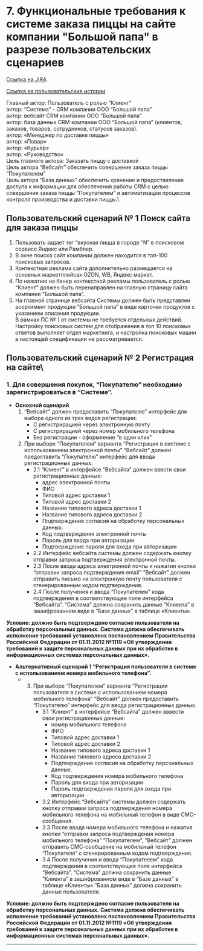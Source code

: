 <h1 id="7-функциональные-требования-к-системе-заказа-пиццы-на-сайте-компании-большой-папа-в-разрезе-пользовательских-сценариев">7.	Функциональные требования к системе заказа пиццы на сайте компании &quot;Большой папа&quot; в разрезе пользовательских сценариев</h1>
<p><a href="https://kerby1978.atlassian.net/jira/software/projects/GL5/boards/3" title="Ссылка на сценарии в JIRA">Ссылка на JIRA</a></p>

<p><a href="https://kerby1978.atlassian.net/browse/GL5-5?atlOrigin=eyJpIjoiNzM1OTRjM2E4NjlhNDYxM2IxYmIzODA5ODUzYjQ3ZWEiLCJwIjoiaiJ9">Ссылка еа пользовательские истории</a></p>
<p>Главный актор: Пользователь с ролью “Клиент”<br>актор: “Система” - CRM компании ООО “Большой папа”<br>актор: вебсайт CRM компании ООО “Большой папа”<br>актор: база данных CRM компании ООО “Большой папа” (клиентов, заказов, товаров, сотрудников, статусов заказов).<br>актор: «Менеджер по доставке пиццы»<br>актор: «Повар»<br>актор: «Курьер»<br>актор: «Руководство»<br>Цель главного актора: Заказать пиццу с доставкой<br>Цель актора “Вебсайт” обеспечить совершение заказа пиццы “Покупателем”<br>Цель актора “База данных” обеспечить хранение и предоставление доступа к информации для обеспечения работы CRM с целью совершения заказа пиццы “Покупателем” и автоматизации процессов контроля производства и доставки пиццы.\</p>
<h2 id="пользовательский-сценарий-№-1-поиск-сайта-для-заказа-пиццы">Пользовательский сценарий № 1 Поиск сайта для заказа пиццы</h2>
<ol>
<li>   Пользовать задает тег “вкусная пицца в городе “N” в поисковом сервисе Яндекс или Рамблер.</li>
<li>   В окне поиска сайт компании должен находится в топ-100 поисковых запросов.</li>
<li>   Контекстная реклама сайта дополнительно размещается на основных маркетплейсах OZON, WB, Яндекс маркет.</li>
<li>   По нажатию на банер контекстной рекламы пользователь с ролью “Клиент” должен быть перенаправлен на главную страницу сайта компании “Большой папа”.</li>
<li>   На главной странице вебсайта Системы должен быть представлен асортимент продукции “Большой папа” в виде карточек продуктов с указанием описания продукции.<br>В рамках ПС № 1 от системы не требуется отдельных действий. Настройку поисковых систем для отображения в топ 10 поисковых ответов выполняет отдел маркетинга, и настройка поисковых машин в настоящей спецификации не рассматривается.</li>
</ol>
<h2 id="пользовательский-сценарий-№-2-регистрация-на-сайте">Пользовательский сценарий № 2 Регистрация на сайте\</h2>
<h3 id="1-для-совершения-покупок-покупателю-необходимо-зарегистрироваться-в-системе">1.	Для совершения покупок, “Покупателю” необходимо зарегистрироваться в “Системе”.</h3>
<ul>
<li><strong>Основной сценарий</strong> <ol>
<li>   “Вебсайт” должен предоставить “Покупателю” интерфейс для выбора одного из трех видов регистрации:<ul>
<li>   С регистрирацией через электронную почту</li>
<li>   С регистрирацией через номер мобильного телефона</li>
<li>   Без регистрации - оформление “в один клик”</li>
</ul>
</li>
<li>   При выборе “Покупателем” варианта “Регистрация в системе с использованием электронной почты” “Вебсайт” должен предоставить “Покупателю” интерфейс для ввода регистрационных данных.<ul>
<li>2.1 “Клиент” в интерфейсе “Вебсайта” должен ввести свои регистрационные данные:<ul>
<li>   адрес электронной почты</li>
<li>   ФИО</li>
<li>   Типовой адрес доставки 1</li>
<li>   Типовой адрес доставки 2</li>
<li>   Название типового адреса доставки 1</li>
<li>   Название типового адреса доставки 2</li>
<li>   Подтверждение согласия на обработку персональных данных.</li>
<li>   Код подтверждения электронной почты</li>
<li>   Пароль для входа при авторизации</li>
<li>   Подтверждение пароля для входа при авторизации</li>
</ul>
</li>
<li>2.2 Интерфейс вебсайта системы должен содержать кнопку отправки запроса подтверждения электронной почты.</li>
<li>2.3 После ввода адреса электронной почты и нажатия кнопки “отправки запроса подтверждения email” “Вебсайт” должен отправить письмо на электронную почту пользователя с сгенерированным кодом подтверждения.</li>
<li>2.4 После получения и ввода “Покупателем” кода подтверждения в соответствующее поле интерфейса “Вебсайта”. “Система” должна сохранить данные “Клиента” в зашифрованном виде в “Базе данных” в таблице «Клиенты».</li>
</ul>
</li>
</ol>
</li>
</ul>
<p><strong>Условие: должно быть подтверждено согласие пользователя на обработку персональных данных.</strong>
<strong>Система должна обеспечивать исполнение требований установленх постановлением Правительства Российской Федерации от 01.11.2012 №1119 «Об утверждении требований к защите персональных данных при их обработке в информационных системах персональных данных».</strong></p>
<ul>
<li><strong>Альтернативный сценарий 1 “Регистрация пользователя в системе с использованием номера мобильного телефона”.</strong><ul>
<li><ol start="3">
<li>   При выборе “Покупателем” варианта “Регистрации пользователя в системе с использованием номера мобильного телефона” “Вебсайт” должен предоставить “Покупателю” интерфейс для ввода регистрационных данных.<ul>
<li>3.1 “Клиент” в интерфейсе “Вебсайта” должен вввести свои регистрационные данные:<ul>
<li>   номер мобильного телефона</li>
<li>   ФИО</li>
<li>   Типовой адрес доставки 1</li>
<li>   Типовой адрес доставки 2</li>
<li>   Название типового адреса доставки 1</li>
<li>   Название типового адреса доставки 2</li>
<li>   Подтверждение согласия на обработку персональных данных.</li>
<li>   Код подтверждения номера мобильного телефона</li>
<li>   Пароль для входа при авторизации</li>
<li>   Пароль подтверждения пароля для входа при авторизации</li>
</ul>
</li>
<li>3.2 Интерфейс “Вебсайта” системы должен содержать кнопку отправки запроса подтверждения номера мобильного телефона на мобильный телефон в виде СМС-сообщения.</li>
<li>3.3 После ввода номера мобильного телефона и нажатия кнопки “отправки запроса подтверждения номера мобильного телефона” “Покупателем”, “Вебсайт” должен отправить СМС-сообщение на мобильный телефон “Покупателя” с сгенерированным кодом подтверждения.</li>
<li>3.4 После получения и ввода “Покупателем” кода подтверждения в соответствующее поле интерфейса “Вебсайта”. “Система” должна сохранить данные “Клиента” в зашифрованном виде в “Базе данных” в таблице «Клиенты».“База данных” должна сохранить данные пользователя.</li>
</ul>
</li>
</ol>
</li>
</ul>
</li>
</ul>
<p><strong>Условие: должно быть подтверждено согласие пользователя на обработку персональных данных.</strong>
<strong>Система должна обеспечивать исполнение требований установленх постановлением Правительства Российской Федерации от 01.11.2012 №1119 «Об утверждении требований к защите персональных данных при их обработке в информационных системах персональных данных».</strong></p>
<hr>
